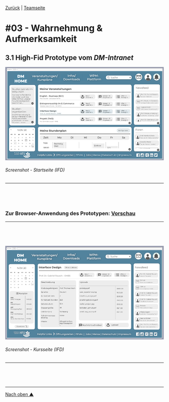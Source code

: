 [Zurück](https://github.com/milena-sagert/IFD-WiSe20-21) | [Teamseite](https://webuser.hs-furtwangen.de/~rag/lehre/WiSe20-21/IFD/Kursinhalt/Team/)
# #03 - Wahrnehmung & Aufmerksamkeit 
## 3.1 High-Fid Prototype vom *DM-Intranet*

![GUI](img/GUI-1.png "GUI - Startseite")
###### Screenshot - Startseite (IFD)
---

&nbsp;

&nbsp;


### Zur Browser-Anwendung des Prototypen: [Vorschau](https://pr.to/LSR7DH/)
---

&nbsp;

&nbsp;



![GUI](img/GUI-2.png "GUI - Kursseite")
###### Screenshot - Kursseite (IFD)
---



&nbsp;

&nbsp;


---
[Nach oben &#x25B2;](#top)
